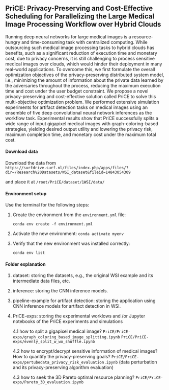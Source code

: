 ## PriCE: Privacy-Preserving and Cost-Effective Scheduling for Parallelizing the Large Medical Image Processing Workflow over Hybrid Clouds 


Running deep neural networks for large medical images is a resource-hungry and time-consuming task with centralized computing. While outsourcing such medical image processing tasks to hybrid clouds has benefits, such as a significant reduction of execution time and monetary cost, due to privacy concerns, it is still challenging to process sensitive medical images over clouds, which would hinder their deployment in many real-world applications. To overcome this, we first formulate the overall optimization objectives of the privacy-preserving distributed system model, i.e., minimizing the amount of information about the private data learned by the adversaries throughout the process, reducing the maximum execution time and cost under the user budget constraint. We propose a novel privacy-preserving and cost-effective solution called PriCE to solve this multi-objective optimization problem. We performed extensive simulation experiments for artifact detection tasks on medical images using an ensemble of five deep convolutional neural network inferences as the workflow task. Experimental results show that PriCE successfully splits a wide range of input gigapixel medical images with graph-coloring-based strategies, yielding desired output utility and lowering the privacy risk, maximum completion time, and monetary cost under the maximum total cost. 

#### Download data
Download the data from `https://surfdrive.surf.nl/files/index.php/apps/files/?dir=/Research%20Datasets/WSI_dataset&fileid=14843054309`

and place it at `/root/PriCE/dataset/1WSI/data/`

#### Environment setup

Use the terminal for the following steps:

1. Create the environment from the `environment.yml` file:

    ```conda env create -f environment.yml```
2. Activate the new environment: ```conda activate myenv```

3. Verify that the new environment was installed correctly:

    ```conda env list```

#### Folder explanation
1. dataset: storing the datasets, e.g., the original WSI example and its intermediate data files, etc. 
2. inference: storing the CNN inference models. 
3. pipeline-example for artifact detection: storing the application using CNN inference models for artifact detection in WSI. 
4. PriCE-exps: storing the experimental worklows and /or Jupyter notebooks of the PriCE experiments and simulations
    
    4.1 how to split a gigapixel medical image?
        `PriCE/PriCE-exps/graph_coloring_based_image_splitting.ipynb`
        `PriCE/PriCE-exps/evenly_split_w_wo_shuffle.ipynb`

    4.2 how to encrypt/decrypt sensitive information of medical images? How to quantify the privacy-preserving goals?
        `PriCE/PriCE-exps/pertubedata_privacy_risk_evaluation.ipynb` (data perturbation and its privacy-preserving algorithm evaluation)

    
    4.3 how to seek the 3D Pareto optimal resource planning?
        `PriCE/PriCE-exps/Pareto_3D_evaluation.ipynb`
